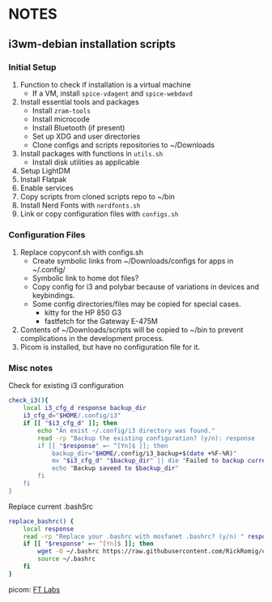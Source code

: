 # NOTES
## i3wm-debian installation scripts

### Initial Setup
1. Function to check if installation is a virtual machine
	- If a VM, install `spice-vdagent` and `spice-webdavd`
2. Install essential tools and packages
	- Install `zram-tools`
	- Install microcode
	- Install Bluetooth (if present)
	- Set up XDG and user directories
	- Clone configs and scripts repositories to ~/Downloads
3. Install packages with functions in `utils.sh`
	- Install disk utilities as applicable
4. Setup LightDM
5. Install Flatpak
6. Enable services
7. Copy scripts from cloned scripts repo to ~/bin
8. Install Nerd Fonts with `nerdfonts.sh`
9. Link or copy configuration files with `configs.sh`

### Configuration Files
1. Replace copyconf.sh with configs.sh
	- Create symbolic links from ~/Downloads/configs for apps in ~/.config/
	- Symbolic link to home dot files?
	- Copy config for i3 and polybar because of variations in devices and keybindings.
	- Some config directories/files may be copied for special cases.
		- kitty for the HP 850 G3
		- fastfetch for the Gateway E-475M
2. Contents of ~/Downloads/scripts will be copied to ~/bin to prevent complications in the development process.
3. Picom is installed, but have no configuration file for it.

### Misc notes
Check for existing i3 configuration
```bash
check_i3(){
	local i3_cfg_d response backup_dir
	i3_cfg_d="$HOME/.config/i3"
	if [[ "$i3_cfg_d" ]]; then
		echo "An exist ~/.config/i3 directory was found."
		read -rp "Backup the existing configuration? (y/n): response
		if [[ "$response" =~ ^[Yn]$ ]]; then
			backup_dir="$HOME/.config/i3_backup+$(date +%F-%R)"
			mv "$i3_cfg_d" "$backup_dir" || die "Failed to backup current config" 1
			echo "Backup saveed to $backup_dir"
		fi
	fi
}
```
Replace current .bashSrc
```bash
replace_bashrc() {
	local response
	read -rp "Replace your .bashrc with mosfanet .bashrc? (y/n) " response
	if [[ "$response" =~ ^[Yn]$ ]]; then
		wget -O ~/.bashrc https://raw.githubusercontent.com/RickRomig/configs/refs/heads/main/.bashrc
		source ~/.bashrc
	fi
}
```
picom: [FT Labs](https://github.com/FTLabs)
